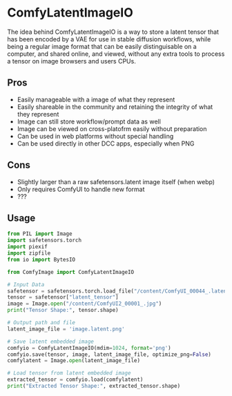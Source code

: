 # ComfyLatentImageIO

The idea behind ComfyLatentImageIO is a way to store a latent tensor that has been encoded by a VAE for use in stable diffusion workflows, while being a regular image format that can be easily distinguisable on a computer, and shared online, and viewed, without any extra tools to process a tensor on image browsers and users CPUs. 

## Pros
- Easily manageable with a image of what they represent
- Easily shareable in the community and retaining the integrity of what they represent
- Image can still store workflow/prompt data as well
- Image can be viewed on cross-platofrm easily without preparation
- Can be used in web platforms without special handling
- Can be used directly in other DCC apps, especially when PNG

## Cons
- Slightly larger than a raw safetensors.latent image itself (when webp)
- Only requires ComfyUI to handle new format
- ???

## Usage

```python
from PIL import Image
import safetensors.torch
import piexif
import zipfile
from io import BytesIO

from ComfyImage import ComfyLatentImageIO

# Input Data
safetensor = safetensors.torch.load_file("/content/ComfyUI_00044_.latent")
tensor = safetensor["latent_tensor"]
image = Image.open("/content/ComfyUI2_00001_.jpg")
print("Tensor Shape:", tensor.shape)

# Output path and file
latent_image_file = 'image.latent.png'

# Save latent embedded image
comfyio = ComfyLatentImageIO(mdim=1024, format='png')
comfyio.save(tensor, image, latent_image_file, optimize_png=False)
comfylatent = Image.open(latent_image_file)

# Load tensor from latent embedded image
extracted_tensor = comfyio.load(comfylatent)
print("Extracted Tensor Shape:", extracted_tensor.shape)
```
